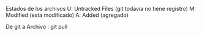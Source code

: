 Estados de los archivos
U: Untracked Files (git todavia no tiene registro)
M: Modified (esta modificado)
A: Added (agregado)

De git a Archivo : git pull

